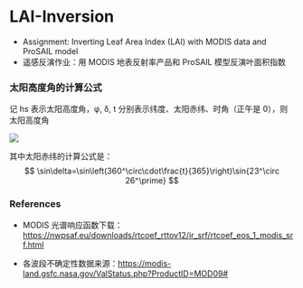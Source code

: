 # LAI-Inversion
- Assignment: Inverting Leaf Area Index (LAI) with MODIS data and ProSAIL model
- 遥感反演作业：用 MODIS 地表反射率产品和 ProSAIL 模型反演叶面积指数

### 太阳高度角的计算公式

记 hs 表示太阳高度角，φ, δ, t 分别表示纬度、太阳赤纬、时角（正午是 0），则太阳高度角

<img src="http://latex.codecogs.com/svg.latex?\sin{h_{\rm s}}=\sin\varphi\sin\delta+\cos\varphi\cos\delta\cos t">

其中太阳赤纬的计算公式是：
$$
\sin\delta=\sin\left(360^\circ\cdot\frac{t}{365}\right)\sin{23^\circ 26^\prime}
$$

### References

- MODIS 光谱响应函数下载：https://nwpsaf.eu/downloads/rtcoef_rttov12/ir_srf/rtcoef_eos_1_modis_srf.html

- 各波段不确定性数据来源：https://modis-land.gsfc.nasa.gov/ValStatus.php?ProductID=MOD09#

